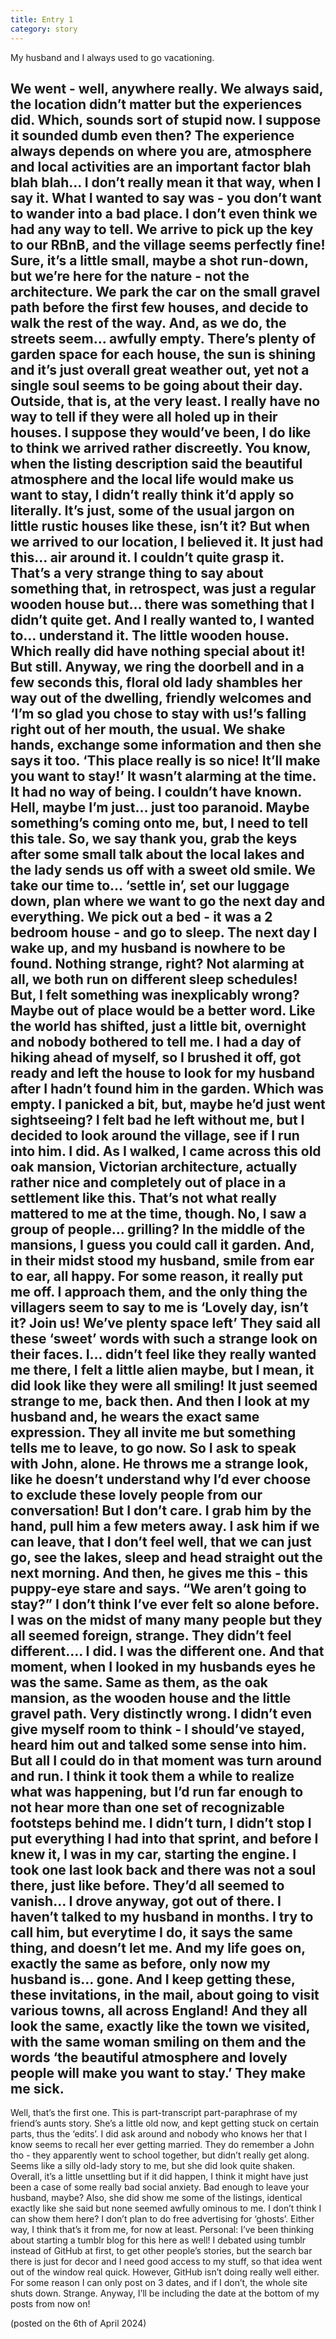 ```yaml
---
title: Entry 1
category: story
---
```


My husband and I always used to go vacationing. 

<!-- more -->

We went - well, anywhere really. We always said, the location didn’t matter but the experiences did. Which, sounds sort of stupid now. I suppose it sounded dumb even then? The experience always depends on where you are, atmosphere and local activities are an important factor blah blah blah… I don’t really mean it that way, when I say it. What I wanted to say was - you don’t want to wander into a bad place. 
I don’t even think we had any way to tell. We arrive to pick up the key to our RBnB, and the village seems perfectly fine! Sure, it’s a little small, maybe a shot run-down, but we’re here for the nature - not the architecture. We park the car on the small gravel path before the first few houses, and decide to walk the rest of the way. And, as we do, the streets seem… awfully empty. There’s plenty of garden space for each house, the sun is shining and it’s just overall great weather out, yet not a single soul seems to be going about their day. Outside, that is, at the very least. I really have no way to tell if they were all holed up in their houses. I suppose they would’ve been, I do like to think we arrived rather discreetly.
You know, when the listing description said the beautiful atmosphere and the local life would make us want to stay, I didn’t really think it’d apply so literally. It’s just, some of the usual jargon on little rustic houses like these, isn’t it? But when we arrived to our location, I believed it. It just had this… air around it. I couldn’t quite grasp it. That’s a very strange thing to say about something that, in retrospect, was just a regular wooden house but… there was something that I didn’t quite get. And I really wanted to, I wanted to… understand it. The little wooden house. Which really did have nothing special about it! But still. 
Anyway, we ring the doorbell and in a few seconds this, floral old lady shambles her way out of the dwelling, friendly welcomes and ‘I’m so glad you chose to stay with us!’s falling right out of her mouth, the usual. We shake hands, exchange some information and then she says it too. ‘This place really is so nice! It’ll make you want to stay!’ It wasn’t alarming at the time. It had no way of being. I couldn’t have known. Hell, maybe I’m just… just too paranoid. Maybe something’s coming onto me, but, I need to tell this tale. 
So, we say thank you, grab the keys after some small talk about the local lakes and the lady sends us off with a sweet old smile. We take our time to… ‘settle in’, set our luggage down, plan where we want to go the next day and everything. We pick out a bed - it was a 2 bedroom house - and go to sleep.
The next day I wake up, and my husband is nowhere to be found. Nothing strange, right? Not alarming at all, we both run on different sleep schedules! But, I felt something was inexplicably wrong? Maybe out of place would be a better word. Like the world has shifted, just a little bit, overnight and nobody bothered to tell me. I had a day of hiking ahead of myself, so I brushed it off, got ready and left the house to look for my husband after I hadn’t found him in the garden. Which was empty. I panicked a bit, but, maybe he’d just went sightseeing? I felt bad he left without me, but I decided to look around the village, see if I run into him. I did. As I walked, I came across this old oak mansion, Victorian architecture, actually rather nice and completely out of place in a settlement like this. That’s not what really mattered to me at the time, though. No, I saw a group of people… grilling? In the middle of the mansions, I guess you could call it garden. And, in their midst stood my husband, smile from ear to ear, all happy. For some reason, it really put me off. I approach them, and the only thing the villagers seem to say to me is ‘Lovely day, isn’t it? Join us! We’ve plenty space left’ They said all these ‘sweet’ words with such a strange look on their faces. I… didn’t feel like they really wanted me there, I felt a little alien maybe, but I mean, it did look like they were all smiling! It just seemed strange to me, back then. And then I look at my husband and, he wears the exact same expression. They all invite me but something tells me to leave, to go now. So I ask to speak with John, alone. He throws me a strange look, like he doesn’t understand why I’d ever choose to exclude these lovely people from our conversation! But I don’t care. I grab him by the hand, pull him a few meters away. I ask him if we can leave, that I don’t feel well, that we can just go, see the lakes, sleep and head straight out the next morning. And then, he gives me this - this puppy-eye stare and says. “We aren’t going to stay?” I don’t think I’ve ever felt so alone before. I was on the midst of many many people but they all seemed foreign, strange. They didn’t feel different…. I did. I was the different one. And that moment, when I looked in my husbands eyes he was the same. Same as them, as the oak mansion, as the wooden house and the little gravel path. Very distinctly wrong. I didn’t even give myself room to think - I should’ve stayed, heard him out and talked some sense into him. But all I could do in that moment was turn around and run. I think it took them a while to realize what was happening, but I’d run far enough to not hear more than one set of recognizable footsteps behind me. I didn’t turn, I didn’t stop I put everything I had into that sprint, and before I knew it, I was in my car, starting the engine. I took one last look back and there was not a soul there, just like before. They’d all seemed to vanish…
I drove anyway, got out of there. 
I haven’t talked to my husband in months. I try to call him, but everytime I do, it says the same thing, and doesn’t let me. And my life goes on, exactly the same as before, only now my husband is… gone. And I keep getting these, these invitations, in the mail, about going to visit various towns, all across England! And they all look the same, exactly like the town we visited, with the same woman smiling on them and the words ‘the beautiful atmosphere and lovely people will make you want to stay.’ They make me sick.
--------
Well, that’s the first one. This is part-transcript part-paraphrase of my friend’s aunts story. She’s a little old now, and kept getting stuck on certain parts, thus the ‘edits’. I did ask around and nobody who knows her that I know seems to recall her ever getting married. They do remember a John tho - they apparently went to school together, but didn’t really get along. Seems like a silly old-lady story to me, but she did look quite shaken. Overall, it’s a little unsettling but if it did happen, I think it might have just been a case of some really bad social anxiety. Bad enough to leave your husband, maybe? Also, she did show me some of the listings, identical exactly like she said but none seemed awfully ominous to me. I don’t think I can show them here? I don’t plan to do free advertising for ‘ghosts’. Either way, I think that’s it from me, for now at least.
Personal: I’ve been thinking about starting a tumblr blog for this here as well! I debated using tumblr instead of GitHub at first, to get other people’s stories, but the search bar there is just for decor and I need good access to my stuff, so that idea went out of the window real quick. However, GitHub isn’t doing really well either. For some reason I can only post on 3 dates, and if I don’t, the whole site shuts down. Strange. Anyway, I’ll be including the date at the bottom of my posts from now on!

(posted on the 6th of April 2024)

